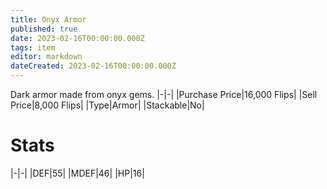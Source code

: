 ```yaml
---
title: Onyx Armor
published: true
date: 2023-02-16T00:00:00.000Z
tags: item
editor: markdown
dateCreated: 2023-02-16T00:00:00.000Z
---
```


Dark armor made from onyx gems.
|-|-|
|Purchase Price|16,000 Flips|
|Sell Price|8,000 Flips|
|Type|Armor|
|Stackable|No|

# Stats
|-|-|
|DEF|55|
|MDEF|46|
|HP|16|
